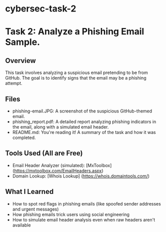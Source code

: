# cybersec-task-2


# Task 2: Analyze a Phishing Email Sample.

## Overview
This task involves analyzing a suspicious email pretending to be from GitHub. The goal is to identify signs that the email may be a phishing attempt. 

## Files
- phishing-email.JPG: A screenshot of the suspicious GitHub-themed email.
- phishing_report.pdf: A detailed report analyzing phishing indicators in the email, along with a simulated email header.
- README.md: You're reading it! A summary of the task and how it was completed.

## Tools Used (All are Free)
- Email Header Analyzer (simulated): [MxToolbox] (https://mxtoolbox.com/EmailHeaders.aspx)
- Domain Lookup: [Whois Lookup] (https://whois.domaintools.com/)

## What I Learned
- How to spot red flags in phishing emails (like spoofed sender addresses and urgent messages)
- How phishing emails trick users using social engineering
- How to simulate email header analysis even when raw headers aren't available
